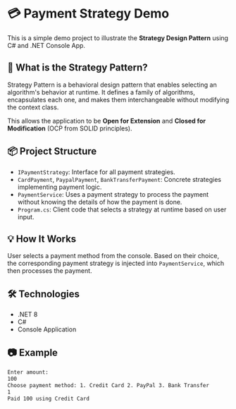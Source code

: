 # 💳 Payment Strategy Demo

This is a simple demo project to illustrate the **Strategy Design Pattern** using C# and .NET Console App.

## 🧠 What is the Strategy Pattern?

Strategy Pattern is a behavioral design pattern that enables selecting an algorithm's behavior at runtime. It defines a family of algorithms, encapsulates each one, and makes them interchangeable without modifying the context class.

This allows the application to be **Open for Extension** and **Closed for Modification** (OCP from SOLID principles).

## 📦 Project Structure

- `IPaymentStrategy`: Interface for all payment strategies.
- `CardPayment`, `PaypalPayment`, `BankTransferPayment`: Concrete strategies implementing payment logic.
- `PaymentService`: Uses a payment strategy to process the payment without knowing the details of how the payment is done.
- `Program.cs`: Client code that selects a strategy at runtime based on user input.

## 💡 How It Works

User selects a payment method from the console. Based on their choice, the corresponding payment strategy is injected into `PaymentService`, which then processes the payment.

## 🛠 Technologies

- .NET 8
- C#
- Console Application

## 📷 Example

```bash
Enter amount:
100
Choose payment method: 1. Credit Card 2. PayPal 3. Bank Transfer
1
Paid 100 using Credit Card
